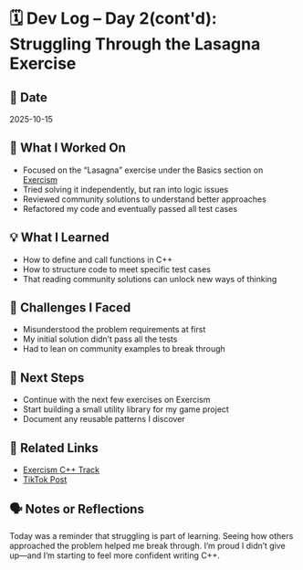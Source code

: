 # 🗓️ Dev Log – Day 2(cont'd): Struggling Through the Lasagna Exercise

## 📅 Date
2025-10-15

## 🧠 What I Worked On
- Focused on the “Lasagna” exercise under the Basics section on [Exercism](https://exercism.org/tracks/cpp)
- Tried solving it independently, but ran into logic issues
- Reviewed community solutions to understand better approaches
- Refactored my code and eventually passed all test cases

## 💡 What I Learned
- How to define and call functions in C++
- How to structure code to meet specific test cases
- That reading community solutions can unlock new ways of thinking

## 🧪 Challenges I Faced
- Misunderstood the problem requirements at first
- My initial solution didn’t pass all the tests
- Had to lean on community examples to break through

## 🎯 Next Steps
- Continue with the next few exercises on Exercism
- Start building a small utility library for my game project
- Document any reusable patterns I discover

## 🔗 Related Links
- [Exercism C++ Track](https://exercism.org/tracks/cpp)
- [TikTok Post](https://tiktok.com/@gammawispy)

## 🗣️ Notes or Reflections
Today was a reminder that struggling is part of learning. Seeing how others approached the problem helped me break through. I’m proud I didn’t give up—and I’m starting to feel more confident writing C++.
